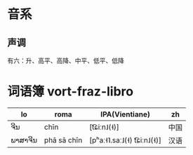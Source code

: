 
# 音系

## 声调

有六：升、高平、高降、中平、低平、低降

# 词语簿 vort-fraz-libro

lo | roma | IPA(Vientiane) | zh
-|-|-|-
ຈີນ | chīn | [t͡ɕiːn˩(˧)] | 中国
ພາສາຈີນ | phā sā chīn | [pʰaː˧˥.saː˩(˧) t͡ɕiːn˩(˧)] | 汉语

